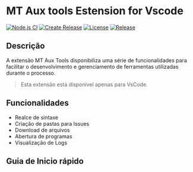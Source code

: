 # MT Aux tools Estension for Vscode


[![Node.js CI](https://github.com/DouglasBgs/MT-Aux-Tools/actions/workflows/node.js.yml/badge.svg?branch=master)](https://github.com/DouglasBgs/MT-Aux-Tools/actions/workflows/node.js.yml) [![Create Release](https://github.com/DouglasBgs/MT-Aux-Tools/actions/workflows/main.yml/badge.svg?branch=master)](https://github.com/DouglasBgs/MT-Aux-Tools/actions/workflows/main.yml) [![License](https://img.shields.io/badge/license-MIT-red)](https://opensource.org/licenses/MIT) [![Release](https://img.shields.io/github/v/release/DouglasBgs/MT-Aux-Tools)](https://github.com/DouglasBgs/MT-Aux-Tools/actions/workflows/main.yml) 

  
## Descrição
 
A extensão MT Aux Tools disponibiliza uma série de funcionalidades para facilitar o desenvolvimento e gerenciamento de ferramentas utilizadas durante o processo.

>Esta extensão está disponível apenas para VsCode.

## Funcionalidades

 - Realce de sintaxe
 - Criação de pastas para Issues
 - Download de arquivos
 - Abertura de programas
 - Visualização de Logs

## Guia de Inicio rápido
